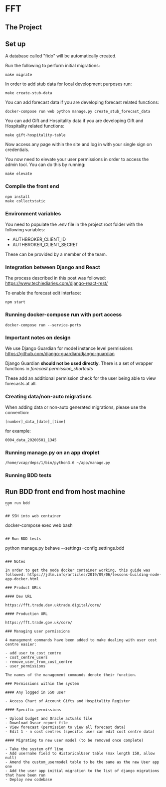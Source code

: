 # FFT

## The Project

## Set up

A database called "fido" will be automatically created.

Run the following to perform initial migrations:

```
make migrate
```

In order to add stub data for local development purposes run:

```
make create-stub-data
```

You can add forecast data if you are developing forecast related functions:

```
docker-compose run web python manage.py create_stub_forecast_data
```

You can add Gift and Hospitality data if you are developing Gift and Hospitality related functions:

```
make gift-hospitality-table
```

Now access any page within the site and log in with your single sign on credentials.

You now need to elevate your user permissions in order to access the admin tool. You can do this by running:

```
make elevate
```

### Compile the front end

```
npm install
make collectstatic
```

### Environment variables

You need to populate the .env file in the project root folder with the following variables:

- AUTHBROKER_CLIENT_ID
- AUTHBROKER_CLIENT_SECRET

These can be provided by a member of the team.

### Integration between Django and React

The process described in this post was followed:
https://www.techiediaries.com/django-react-rest/

To enable the forecast edit interface:

```
npm start
```

### Running docker-compose run with port access

```
docker-compose run --service-ports
```

### Important notes on design

We use Django Guardian for model instance level permissions https://github.com/django-guardian/django-guardian

Django Guardian **should not be used directly**. There is a set of wrapper functions in _forecast.permission_shortcuts_

These add an additional permission check for the user being able to view forecasts at all.

### Creating data/non-auto migrations

When adding data or non-auto generated migrations, please use the convention:

```
[number]_data_[date]_[time]
```

for example:

```
0004_data_20200501_1345
```

### Running manage.py on an app droplet

```
/home/vcap/deps/1/bin/python3.6 ~/app/manage.py
```

### Running BDD tests

## Run BDD front end from host machine

```
npm run bdd
``

## SSH into web container

```
docker-compose exec web bash
```

## Run BDD tests

```
python manage.py behave --settings=config.settings.bdd
```

### Notes

In order to get the node docker container working, this guide was followed: https://jdlm.info/articles/2019/09/06/lessons-building-node-app-docker.html

### Product URLs

#### Dev URL

https://fft.trade.dev.uktrade.digital/core/

#### Production URL

https://fft.trade.gov.uk/core/

### Managing user permissions

4 management commands have been added to make dealing with user cost centre easier:

- add_user_to_cost_centre
- cost_centre_users
- remove_user_from_cost_centre
- user_permissions

The names of the management commands denote their function.

### Permissions within the system

#### Any logged in SSO user

- Access Chart of Account Gifts and Hospitality Register

#### Specific permissions

- Upload budget and Oracle actuals file
- Download Oscar report file
- View forecast (permission to view all forecast data)
- Edit 1 - n cost centres (specific user can edit cost centre data)

#### Migrating to new user model (to be removed once complete)

- Take the system off line
- Add username field to HistoricalUser table (max length 150, allow null)
- Amend the custom_usermodel table to be the same as the new User app one
- Add the user app initial migration to the list of django migrations that have been run
- Deploy new codebase
